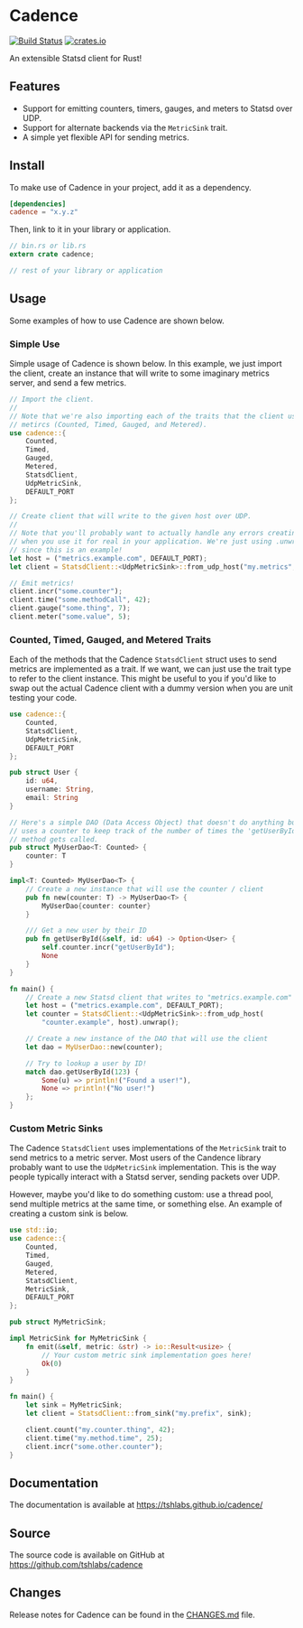 # Cadence

[![Build Status](https://travis-ci.org/tshlabs/cadence.svg?branch=master)](https://travis-ci.org/tshlabs/cadence)
[![crates.io](http://meritbadge.herokuapp.com/cadence)](https://crates.io/crates/cadence/)

An extensible Statsd client for Rust!

## Features

* Support for emitting counters, timers, gauges, and meters to Statsd over UDP.
* Support for alternate backends via the `MetricSink` trait.
* A simple yet flexible API for sending metrics.

## Install

To make use of Cadence in your project, add it as a dependency.

``` toml
[dependencies]
cadence = "x.y.z"
```

Then, link to it in your library or application.

``` rust
// bin.rs or lib.rs
extern crate cadence;

// rest of your library or application
```

## Usage

Some examples of how to use Cadence are shown below.

### Simple Use

Simple usage of Cadence is shown below. In this example, we just import the client,
create an instance that will write to some imaginary metrics server, and send a few
metrics.

``` rust
// Import the client.
//
// Note that we're also importing each of the traits that the client uses to emit
// metircs (Counted, Timed, Gauged, and Metered).
use cadence::{
    Counted,
    Timed,
    Gauged,
    Metered,
    StatsdClient,
    UdpMetricSink,
    DEFAULT_PORT
};

// Create client that will write to the given host over UDP.
//
// Note that you'll probably want to actually handle any errors creating the client
// when you use it for real in your application. We're just using .unwrap() here
// since this is an example!
let host = ("metrics.example.com", DEFAULT_PORT);
let client = StatsdClient::<UdpMetricSink>::from_udp_host("my.metrics", host).unwrap();

// Emit metrics!
client.incr("some.counter");
client.time("some.methodCall", 42);
client.gauge("some.thing", 7);
client.meter("some.value", 5);
```

### Counted, Timed, Gauged, and Metered Traits

Each of the methods that the Cadence `StatsdClient` struct uses to send metrics are
implemented as a trait. If we want, we can just use the trait type to refer to the
client instance. This might be useful to you if you'd like to swap out the actual
Cadence client with a dummy version when you are unit testing your code.

``` rust
use cadence::{
    Counted,
    StatsdClient,
    UdpMetricSink,
    DEFAULT_PORT
};

pub struct User {
    id: u64,
    username: String,
    email: String
}

// Here's a simple DAO (Data Access Object) that doesn't do anything but
// uses a counter to keep track of the number of times the 'getUserById'
// method gets called.
pub struct MyUserDao<T: Counted> {
    counter: T
}

impl<T: Counted> MyUserDao<T> {
    // Create a new instance that will use the counter / client
    pub fn new(counter: T) -> MyUserDao<T> {
        MyUserDao{counter: counter}
    }

    /// Get a new user by their ID
    pub fn getUserById(&self, id: u64) -> Option<User> {
        self.counter.incr("getUserById");
        None
    }
}

fn main() {
    // Create a new Statsd client that writes to "metrics.example.com"
    let host = ("metrics.example.com", DEFAULT_PORT);
    let counter = StatsdClient::<UdpMetricSink>::from_udp_host(
        "counter.example", host).unwrap();

    // Create a new instance of the DAO that will use the client
    let dao = MyUserDao::new(counter);

    // Try to lookup a user by ID!
    match dao.getUserById(123) {
        Some(u) => println!("Found a user!"),
        None => println!("No user!")
    };
}

```

### Custom Metric Sinks

The Cadence `StatsdClient` uses implementations of the `MetricSink` trait to
send metrics to a metric server. Most users of the Candence library probably
want to use the `UdpMetricSink` implementation. This is the way people typically
interact with a Statsd server, sending packets over UDP.

However, maybe you'd like to do something custom: use a thread pool, send multiple
metrics at the same time, or something else. An example of creating a custom sink
is below.

``` rust
use std::io;
use cadence::{
    Counted,
    Timed,
    Gauged,
    Metered,
    StatsdClient,
    MetricSink,
    DEFAULT_PORT
};

pub struct MyMetricSink;

impl MetricSink for MyMetricSink {
    fn emit(&self, metric: &str) -> io::Result<usize> {
        // Your custom metric sink implementation goes here!
        Ok(0)
    }
}

fn main() {
    let sink = MyMetricSink;
    let client = StatsdClient::from_sink("my.prefix", sink);

    client.count("my.counter.thing", 42);
    client.time("my.method.time", 25);
    client.incr("some.other.counter");
}
```

## Documentation

The documentation is available at https://tshlabs.github.io/cadence/

## Source

The source code is available on GitHub at https://github.com/tshlabs/cadence

## Changes

Release notes for Cadence can be found in the [CHANGES.md](CHANGES.md) file.
